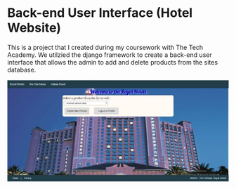 # Back-end User Interface (Hotel Website)

This is a project that I created during my coursework with The Tech Academy. We utilzied the django framework to create a back-end user interface that allows the admin to add and delete products from the sites database. 

![User Interface](./READMEfiles/HotelProducts.jpg)

